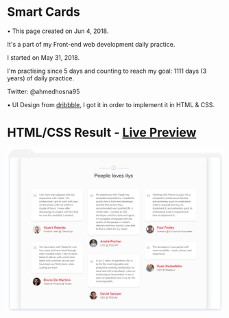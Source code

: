# Smart Cards

• This page created on Jun 4, 2018.

It's a part of my Front-end web development daily practice.

I started on May 31, 2018.

I'm practising since 5 days and counting to reach my goal: 1111 days (3 years) of daily practice.

Twitter: @ahmedhosna95

• UI Design from [dribbble](https://dribbble.com/shots/3385948-Smart-Cards/attachments/737893), I got it in order to implement it in HTML & CSS.

# HTML/CSS Result - [Live Preview](https://cdn.rawgit.com/ahmedhosna95/Front-end-Daily-Practice/151e17f6/Day006/smart_cards/index.html)

![](assets/img/frame-generic.png)

